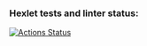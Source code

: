 ### Hexlet tests and linter status:
[![Actions Status](https://github.com/ArtgtH/ansible-project-76/actions/workflows/hexlet-check.yml/badge.svg)](https://github.com/ArtgtH/ansible-project-76/actions)